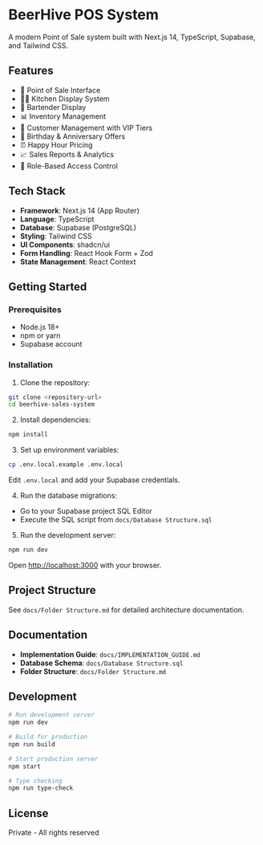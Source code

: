 # BeerHive POS System

A modern Point of Sale system built with Next.js 14, TypeScript, Supabase, and Tailwind CSS.

## Features

- 🍺 Point of Sale Interface
- 👨‍🍳 Kitchen Display System
- 🍹 Bartender Display
- 📊 Inventory Management
- 👥 Customer Management with VIP Tiers
- 🎉 Birthday & Anniversary Offers
- ⏰ Happy Hour Pricing
- 📈 Sales Reports & Analytics
- 🔐 Role-Based Access Control

## Tech Stack

- **Framework**: Next.js 14 (App Router)
- **Language**: TypeScript
- **Database**: Supabase (PostgreSQL)
- **Styling**: Tailwind CSS
- **UI Components**: shadcn/ui
- **Form Handling**: React Hook Form + Zod
- **State Management**: React Context

## Getting Started

### Prerequisites

- Node.js 18+ 
- npm or yarn
- Supabase account

### Installation

1. Clone the repository:
```bash
git clone <repository-url>
cd beerhive-sales-system
```

2. Install dependencies:
```bash
npm install
```

3. Set up environment variables:
```bash
cp .env.local.example .env.local
```

Edit `.env.local` and add your Supabase credentials.

4. Run the database migrations:
- Go to your Supabase project SQL Editor
- Execute the SQL script from `docs/Database Structure.sql`

5. Run the development server:
```bash
npm run dev
```

Open [http://localhost:3000](http://localhost:3000) with your browser.

## Project Structure

See `docs/Folder Structure.md` for detailed architecture documentation.

## Documentation

- **Implementation Guide**: `docs/IMPLEMENTATION_GUIDE.md`
- **Database Schema**: `docs/Database Structure.sql`
- **Folder Structure**: `docs/Folder Structure.md`

## Development

```bash
# Run development server
npm run dev

# Build for production
npm run build

# Start production server
npm start

# Type checking
npm run type-check
```

## License

Private - All rights reserved
